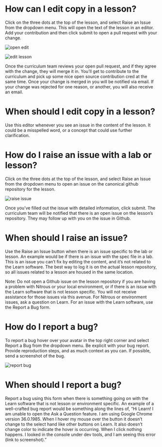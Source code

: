 # How can I edit copy in a lesson?

Click on the three dots at the top of the lesson, and select Raise an Issue from the dropdown menu. This will open the text of the lesson in an editor. Add your contribution and then click submit to open a pull request with your change. 

![open edit](https://s3.amazonaws.com/ironboard-learn/help-center/image01.png)

![edit lesson](https://s3.amazonaws.com/ironboard-learn/help-center/image04.png)

Once the curriculum team reviews your open pull request, and if they agree with the change, they will merge it in. You'll get to contribute to the curriculum and pick up some nice open source contribution cred at the same time. Once your change is merged in you will be notified via email. If your change was rejected for one reason, or another, you will also receive an email.

# When should I edit copy in a lesson?

Use this editor whenever you see an issue in the content of the lesson. It could be a misspelled word, or a concept that could use further clarification.

# How do I raise an issue with a lab or lesson?

Click on the three dots at the top of the lesson, and select Raise an Issue from the dropdown menu to open an issue on the canonical github repository for the lesson. 

![raise issue](https://s3.amazonaws.com/ironboard-learn/help-center/image00.png)

Once you’ve filled out the issue with detailed information, click submit. The curriculum team will be notified that there is an open issue on the lesson’s repository. They may follow up with you on the issue in Github. 

# When should I raise an issue?

Use the Raise an Issue button when there is an issue specific to the lab or lesson. An example would be if there is an issue with the spec file in a lab. This is an issue you can’t fix by editing the content, and it’s not related to the Learn software. The best way to log it is on the actual lesson repository, so all issues related to a lesson are housed in the same location. 

Note: Do not open a Github issue on the lesson repository if you are having a problem with Nitrous or your local environment, or if there is an issue with the Learn software that is not lesson specific. You will not receive assistance for those issues via this avenue. For Nitrous or environment issues, ask a question on Learn. For an issue with the Learn software, use the Report a Bug form.

# How do I report a bug?

To report a bug hover over your avatar in the top right corner and select Report a Bug from the dropdown menu. Be explicit with your bug report. Provide reproduction steps, and as much context as you can. If possible, send a screenshot of the bug. 

![report bug](https://s3.amazonaws.com/ironboard-learn/help-center/image05.png)

# When should I report a bug?

Report a bug using this form when there is something going on with the Learn software that is not lesson or environment specific. An example of a well-crafted bug report would be something along the lines of, “Hi Learn! I am unable to open the Ask a Question feature. I am using Google Chrome version 36.0.1985. When I hover my mouse over the button it doesn’t change to the select hand like other buttons on Learn. It also doesn’t change color to indicate the hover is occurring. When I click nothing happens. I looked in the console under dev tools, and I am seeing this error (link to screenshot).”
